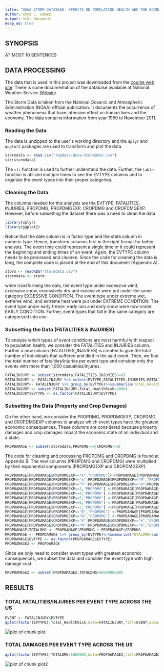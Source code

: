 ```yaml
---
title: "NOAA STORM DATABASE: EFFECTS ON POPULATION HEALTH AND THE ECONOMY"
author: Rhyz C. Gomez
output: html_document
keep_md: true
---
```


## SYNOPSIS
AT MOST 10 SENTENCES


## DATA PROCESSING

The data that is used in this project was downloaded from the [course web site][1]. There is some documentation of the database available at National Weather Service [Website][2].  

The Storm Data is taken from the National Oceanic and Atmospheric Administration (NOAA) official publication. It documents the occurrence of weather phenomena that have intensive effect on human lives and the economy.  The data contains information from year 1950 to November 2011. 

### Reading the Data

The data is unzipped to the user's working directory and the `dplyr` and `qqplot2` packages are used to transform and plot the data.


```r
stormdata <- read.csv("repdata-data-StormData.csv")
str(stormdata)
```

The `str` function is used to further understand the data. Further, the `table` function is utilized multiple times to see the EVTYPE columns and to organize the event types into their proper categories.

### Cleaning the Data

The columns needed for this analysis are the EVTYPE, FATALITIES, INJURIES, PROPDMG, PROPDMGEXP, CROPDMG and CROPDMGEXP. However, before subsetting the dataset there was a need to clean the data.  


```r
library(dplyr)
library(ggplot2)
```

Notice that the date column is in factor type and the state column in numeric type. Hence, transform columns first in the right format for better analysis. The event time could represent a single time or it could represent the beginning and ending times of an event. Again, the EVTYPE column needs to be processed and cleaned. Since the code for cleaning the data is long, the complete code is placed at the end of this document (Appendix A).     


```r
storm <- readRDS("stormdata.csv")
stormdata <- storm
```


when transforming the data, the event type under excessive wind, excessive snow, excessively dry and excessive were put under the same category EXCESSIVE CONDITION. The event type under extreme wet, extreme wind, and extreme heat were put under EXTREME CONDITION. The event type under early freeze, early rain and early snow were now under EARLY CONDITION. Further, event types that fall in the same category are categorized into one. 

### Subsetting the Data (FATALITIES & INJURIES)

To analyze which types of event conditions are most harmful with respect to population health, we consider the FATALITIES and INJURIES column. Further a new column (FATALITIES_INJURIES) is created to give the total number of individuals that suffered and died in the said event. Then, we find the total number of fatalities/injuries per event type and consider only the events with more than 1,000 casualties/injuries.



```r
FATALINJURY <- subset(stormdata,FATALITIES_INJURIES!=0)
FATALINJURY <- FATALINJURY %>% select(EVTYPE,FATALITIES,INJURIES,FATALITIES_INJURIES)
FATALINJURY<- FATALINJURY %>% group_by(EVTYPE)%>%summarise(Total_HealthRisk=sum(FATALITIES_INJURIES))
FATALINJURY <- subset(FATALINJURY,Total_HealthRisk>1000)
FATALINJURY$EVTYPE <- as.factor(FATALINJURY$EVTYPE)
```



### Subsetting the Data (Property and Crop Damages) 

On the other hand, we consider the PROPDMG, PROPDMGEXP, CROPDMG and CROPDMGEXP columns to analyze which event types have the greatest economic consequences. These columns are considered because property damages and crop damages impact the economic state of an individual and a state.


```r
PROPDAMAGE <- subset(stormdata,PROPDMG!=0|CROPDMG!=0)
```

The code for cleaning and processing PROPDMG and CROPDMG is found at Appendix B. The new columns (PROPDMG and CROPDMG) were multiplied by their exponential components (PROPDMGEXP and CROPDMGEXP).


```r
PROPDAMAGE[PROPDAMAGE$PROPDMGEXP=="K","PROPDMG"]<-PROPDAMAGE[PROPDAMAGE$PROPDMGEXP=="K","PROPDMG"]*1000 
PROPDAMAGE[PROPDAMAGE$PROPDMGEXP=="m"|PROPDAMAGE$PROPDMGEXP=="M","PROPDMG"] <-PROPDAMAGE[PROPDAMAGE$PROPDMGEXP=="m"|PROPDAMAGE$PROPDMGEXP=="M","PROPDMG"]*1000000 
PROPDAMAGE[PROPDAMAGE$PROPDMGEXP=="h"|PROPDAMAGE$PROPDMGEXP=="H"|PROPDAMAGE$PROPDMGEXP==2,"PROPDMG"] <-PROPDAMAGE[PROPDAMAGE$PROPDMGEXP=="h"|PROPDAMAGE$PROPDMGEXP=="H"|PROPDAMAGE$PROPDMGEXP==2,"PROPDMG"]*100
PROPDAMAGE[PROPDAMAGE$PROPDMGEXP==3,"PROPDMG"] <-PROPDAMAGE[PROPDAMAGE$PROPDMGEXP==3,"PROPDMG"]*1000
PROPDAMAGE[PROPDAMAGE$PROPDMGEXP==4,"PROPDMG"] <-PROPDAMAGE[PROPDAMAGE$PROPDMGEXP==4,"PROPDMG"]*10000 
PROPDAMAGE[PROPDAMAGE$PROPDMGEXP==5,"PROPDMG"] <-PROPDAMAGE[PROPDAMAGE$PROPDMGEXP==5,"PROPDMG"]*100000 
PROPDAMAGE[PROPDAMAGE$PROPDMGEXP==6,"PROPDMG"] <-PROPDAMAGE[PROPDAMAGE$PROPDMGEXP==6,"PROPDMG"]*1000000 
PROPDAMAGE[PROPDAMAGE$PROPDMGEXP==7,"PROPDMG"] <-PROPDAMAGE[PROPDAMAGE$PROPDMGEXP==7,"PROPDMG"]*10000000 
PROPDAMAGE[PROPDAMAGE$PROPDMGEXP=="B","PROPDMG"] <-PROPDAMAGE[PROPDAMAGE$PROPDMGEXP=="B","PROPDMG"]*1000000000
PROPDAMAGE[PROPDAMAGE$CROPDMGEXP=="B","CROPDMG"] <-PROPDAMAGE[PROPDAMAGE$CROPDMGEXP=="B","CROPDMG"]*1000000000 
PROPDAMAGE[PROPDAMAGE$CROPDMGEXP=="K"|PROPDAMAGE$CROPDMGEXP=="k","CROPDMG"] <-PROPDAMAGE[PROPDAMAGE$CROPDMGEXP=="K"|PROPDAMAGE$CROPDMGEXP=="k","CROPDMG"]*1000 
PROPDAMAGE[PROPDAMAGE$CROPDMGEXP=="M"|PROPDAMAGE$CROPDMGEXP=="m","CROPDMG"] <-PROPDAMAGE[PROPDAMAGE$CROPDMGEXP=="M"|PROPDAMAGE$CROPDMGEXP=="m","CROPDMG"]*1000000 
PROPDAMAGE$TOTALDMG <- PROPDAMAGE$PROPDMG + PROPDAMAGE$CROPDMG
PROPDAMAGE <- PROPDAMAGE %>% group_by(EVTYPE)%>%summarise(TOTALDMG=sum(TOTALDMG))
PROPDAMAGE$EVTYPE <- as.factor(PROPDAMAGE$EVTYPE)
PROPDAMAGE2 <- PROPDAMAGE
```

Since we only need to consider event types with greatest economic consequences, we subset the data and consider the event type with high damage cost.


```r
PROPDAMAGE2 <- subset(PROPDAMAGE2,TOTALDMG>6000000000)
```


## RESULTS

### TOTAL FATALITIES/INJURIES PER EVENT TYPE ACROSS THE US


```r
EVENT <- FATALINJURY$EVTYPE
qplot(factor(EVTYPE),Total_HealthRisk,data=FATALINJURY,fill=EVENT,main="TOTAL CASUALTIES AND INJURIES ACROSS THE UNITED STATES PER EVENT TYPE",xlab="EVENT TYPE",ylab="TOTAL CASUALTIES/INJURIES",geom="bar",stat="identity")+geom_text(data=FATALINJURY,aes(x=EVTYPE,y=Total_HealthRisk+1000,label = Total_HealthRisk),cex=3,col="red")+theme_bw()
```

![plot of chunk plot](figure/plot-1.png) 


### TOTAL DAMAGES PER EVENT TYPE ACROSS THE US

```r
qplot(factor(EVTYPE),TOTALDMG/1000000,data=PROPDAMAGE2,fill=PROPDAMAGE2$EVTYPE,main="TOTAL DAMAGES OF EVENTS ACROSS THE UNITED STATES IN YEAR 1950 to 2011",xlab="EVENT TYPE",ylab="TOTAL DAMAGES IN MILLIONS OF DOLLARS",geom="bar",stat="identity")+theme_classic()
```

![plot of chunk plot2](figure/plot2-1.png) 







[1]: https://d396qusza40orc.cloudfront.net/repdata%2Fdata%2FStormData.csv.bz2 "course web site"
[2]:  http://www.nws.noaa.gov/directives/ "Website"






